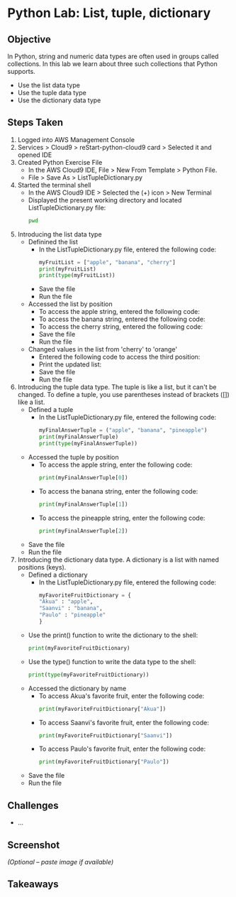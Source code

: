 # Python Lab: List, tuple, dictionary

## Objective
In Python, string and numeric data types are often used in groups called collections. In this lab we learn about three such collections that Python supports.
- Use the list data type<br>
- Use the tuple data type<br>
- Use the dictionary data type<br>

## Steps Taken
1. Logged into AWS Management Console
2. Services > Cloud9 > reStart-python-cloud9 card > Selected it and opened IDE
3. Created Python Exercise File
   - In the AWS Cloud9 IDE, File > New From Template > Python File.
   - File > Save As > ListTupleDictionary.py
4. Started the terminal shell
   - In the AWS Cloud9 IDE > Selected the (+) icon > New Terminal
   - Displayed the present working directory and located ListTupleDictionary.py file:
     ``` bash
     pwd
     ```
5. Introducing the list data type
   - Definined the list
     - In the ListTupleDictionary.py file, entered the following code:
       ``` python
       myFruitList = ["apple", "banana", "cherry"]
       print(myFruitList)
       print(type(myFruitList))
       ```
     - Save the file
     - Run the file
   - Accessed the list by position
     - To access the apple string, entered the following code:
     - To access the banana string, entered the following code:
     - To access the cherry string, entered the following code:
     - Save the file
     - Run the file
   - Changed values in the list from 'cherry' to 'orange'
     - Entered the following code to access the third position:
     - Print the updated list:
     - Save the file
     - Run the file
6. Introducing the tuple data type. The tuple is like a list, but it can't be changed. To define a tuple, you use parentheses instead of brackets ([]) like a list.
   - Defined a tuple
     - In the ListTupleDictionary.py file, entered the following code:
       ``` python
       myFinalAnswerTuple = ("apple", "banana", "pineapple")
       print(myFinalAnswerTuple)
       print(type(myFinalAnswerTuple))
       ```
   - Accessed the tuple by position
     - To access the apple string, enter the following code:
       ``` python
       print(myFinalAnswerTuple[0])
       ```
     - To access the banana string, enter the following code:
       ``` python
       print(myFinalAnswerTuple[1])
       ```
     - To access the pineapple string, enter the following code:
       ``` python
       print(myFinalAnswerTuple[2])
       ```
   - Save the file
   - Run the file
7. Introducing the dictionary data type. A dictionary is a list with named positions (keys).
   - Defined a dictionary
     - In the ListTupleDictionary.py file, entered the following code:
       ``` python
       myFavoriteFruitDictionary = {
       "Akua" : "apple",
       "Saanvi" : "banana",
       "Paulo" : "pineapple"
       }
       ```
   - Use the print() function to write the dictionary to the shell:
     ``` python
     print(myFavoriteFruitDictionary)
     ```
   - Use the type() function to write the data type to the shell:
     ``` python
     print(type(myFavoriteFruitDictionary))
     ```
   - Accessed the dictionary by name
     - To access Akua's favorite fruit, enter the following code:
       ``` python
       print(myFavoriteFruitDictionary["Akua"])
       ```
     - To access Saanvi's favorite fruit, enter the following code:
       ``` python
       print(myFavoriteFruitDictionary["Saanvi"])
       ```
     - To access Paulo's favorite fruit, enter the following code:
       ``` python
       print(myFavoriteFruitDictionary["Paulo"])
       ```
   - Save the file
   - Run the file

## Challenges
- ...

## Screenshot
_(Optional – paste image if available)_

## Takeaways
